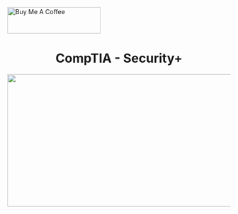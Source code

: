 

<a href="https://www.buymeacoffee.com/cyberkhare" target="_blank"><img src="https://helloimjessa.files.wordpress.com/2021/06/bmc-button.png" alt="Buy Me A Coffee" height="60" width="210" ></a>

<h1 align="center">      CompTIA - Security+                 </h1>

<p align="center">  <img height="300" width="540" src="https://alpinesecurity.com/wp-content/uploads/2019/11/CompTIA-Security-Logo.png" > 

 








